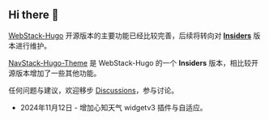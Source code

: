 ## Hi there 👋

[WebStack-Hugo](https://github.com/shenweiyan/WebStack-Hugo) 开源版本的主要功能已经比较完善，后续将转向对 [**Insiders**](https://github.com/NavStackPage/NavStack-Hugo-Theme) 版本进行维护。

[NavStack-Hugo-Theme](https://github.com/NavStackPage/NavStack-Hugo-Theme) 是 WebStack-Hugo 的一个 **Insiders** 版本，相比较开源版本增加了一些其他功能。

任何问题与建议，欢迎移步 [Discussions](https://github.com/orgs/NavStackPage/discussions)，参与讨论。

- 2024年11月12日 - 增加心知天气 widgetv3 插件与自适应。

